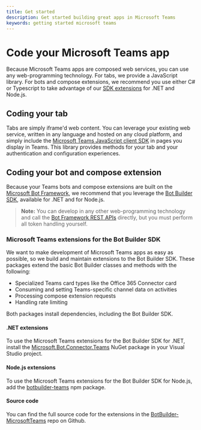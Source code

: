 ```yaml
---
title: Get started
description: Get started building great apps in Microsoft Teams
keywords: getting started microsoft teams
---
```


# Code your Microsoft Teams app

Because Microsoft Teams apps are composed web services, you can use any web-programming technology. For tabs, we provide a JavaScript library. For bots and compose extensions, we recommend you use either C# or Typescript to take advantage of our [SDK extensions](#microsoft-teams-extensions-for-the-bot-builder-sdk) for .NET and Node.js.

## Coding your tab

Tabs are simply iframe'd web content. You can leverage your existing web service, written in any language and hosted on any cloud platform, and simply include the [Microsoft Teams JavaScript client SDK](~/reference/library/client-sdk-javascript) in pages you display in Teams. This library provides methods for your tab and your authentication and configuration experiences.

## Coding your bot and compose extension

Because your Teams bots and compose extensions are built on the [Microsoft Bot Framework](https://dev.botframework.com/), we recommend that you leverage the [Bot Builder SDK](https://docs.microsoft.com/en-us/bot-framework/resources-tools-downloads), available for .NET and for Node.js.

>**Note:** You can develop in any other web-programming technology and call the [Bot Framework REST APIs](https://docs.microsoft.com/en-us/bot-framework/rest-api/bot-framework-rest-overview) directly, but you must perform all token handling yourself.

### Microsoft Teams extensions for the Bot Builder SDK

We want to make development of Microsoft Teams apps as easy as possible, so we build and maintain extensions to the Bot Builder SDK. These packages extend the basic Bot Builder classes and methods with the following:

* Specialized Teams card types like the Office 365 Connector card
* Consuming and setting Teams-specific channel data on activities
* Processing compose extension requests
* Handling rate limiting

Both packages install dependencies, including the Bot Builder SDK.

#### .NET extensions

To use the Microsoft Teams extensions for the Bot Builder SDK for .NET, install the [Microsoft.Bot.Connector.Teams](https://www.nuget.org/packages/Microsoft.Bot.Connector.Teams) NuGet package in your Visual Studio project.

#### Node.js extensions

To use the Microsoft Teams extensions for the Bot Builder SDK for Node.js, add the [botbuilder-teams](https://www.npmjs.com/package/botbuilder-teams) npm package.

#### Source code

You can find the full source code for the extensions in the [BotBuilder-MicrosoftTeams](https://github.com/OfficeDev/BotBuilder-MicrosoftTeams) repo on Github.
